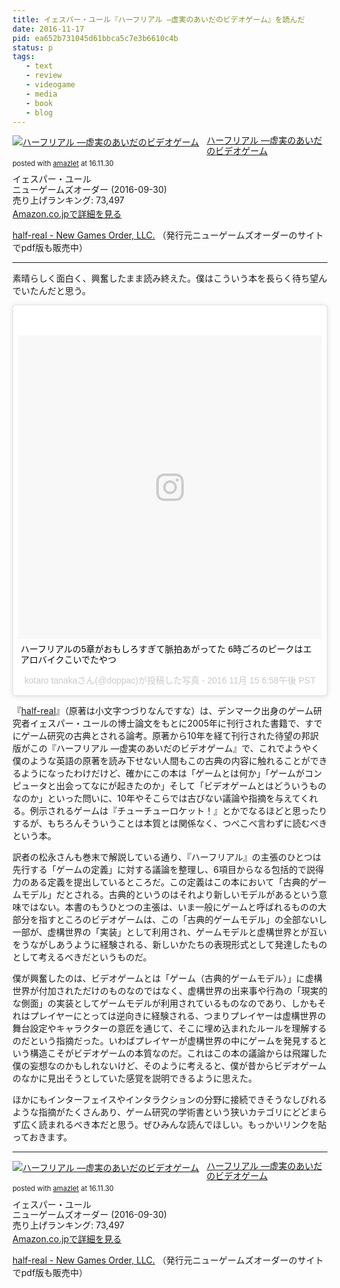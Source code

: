 ```yaml
---
title: イェスパー・ユール『ハーフリアル ―虚実のあいだのビデオゲーム』を読んだ
date: 2016-11-17
pid: ea652b731045d61bbca5c7e3b6610c4b
status: p
tags:
   - text
   - review
   - videogame
   - media
   - book
   - blog
---
```


<div class="amazlet-box" style="margin-bottom:0px;"><div class="amazlet-image" style="float:left;margin:0px 12px 1px 0px;"><a href="http://www.amazon.co.jp/exec/obidos/ASIN/4908124086/dotimpact-22/ref=nosim/" name="amazletlink" target="_blank"><img src="http://ecx.images-amazon.com/images/I/31paNZ3OTJL._SL160_.jpg" alt="ハーフリアル ―虚実のあいだのビデオゲーム" style="border: none;" /></a></div><div class="amazlet-info" style="line-height:120%; margin-bottom: 10px"><div class="amazlet-name" style="margin-bottom:10px;line-height:120%"><a href="http://www.amazon.co.jp/exec/obidos/ASIN/4908124086/dotimpact-22/ref=nosim/" name="amazletlink" target="_blank">ハーフリアル ―虚実のあいだのビデオゲーム</a><div class="amazlet-powered-date" style="font-size:80%;margin-top:5px;line-height:120%">posted with <a href="http://www.amazlet.com/" title="amazlet" target="_blank">amazlet</a> at 16.11.30</div></div><div class="amazlet-detail">イェスパー・ユール <br />ニューゲームズオーダー (2016-09-30)<br />売り上げランキング: 73,497<br /></div><div class="amazlet-sub-info" style="float: left;"><div class="amazlet-link" style="margin-top: 5px"><a href="http://www.amazon.co.jp/exec/obidos/ASIN/4908124086/dotimpact-22/ref=nosim/" name="amazletlink" target="_blank">Amazon.co.jpで詳細を見る</a></div></div></div><div class="amazlet-footer" style="clear: left"></div></div>

[half-real - New Games Order, LLC.][1]
（発行元ニューゲームズオーダーのサイトでpdf版も販売中）

----

素晴らしく面白く、興奮したまま読み終えた。僕はこういう本を長らく待ち望んでいたんだと思う。

<blockquote class="instagram-media" data-instgrm-captioned data-instgrm-version="7" style=" background:#FFF; border:0; border-radius:3px; box-shadow:0 0 1px 0 rgba(0,0,0,0.5),0 1px 10px 0 rgba(0,0,0,0.15); margin: 1px; max-width:658px; padding:0; width:99.375%; width:-webkit-calc(100% - 2px); width:calc(100% - 2px);"><div style="padding:8px;"> <div style=" background:#F8F8F8; line-height:0; margin-top:40px; padding:50.0% 0; text-align:center; width:100%;"> <div style=" background:url(data:image/png;base64,iVBORw0KGgoAAAANSUhEUgAAACwAAAAsCAMAAAApWqozAAAABGdBTUEAALGPC/xhBQAAAAFzUkdCAK7OHOkAAAAMUExURczMzPf399fX1+bm5mzY9AMAAADiSURBVDjLvZXbEsMgCES5/P8/t9FuRVCRmU73JWlzosgSIIZURCjo/ad+EQJJB4Hv8BFt+IDpQoCx1wjOSBFhh2XssxEIYn3ulI/6MNReE07UIWJEv8UEOWDS88LY97kqyTliJKKtuYBbruAyVh5wOHiXmpi5we58Ek028czwyuQdLKPG1Bkb4NnM+VeAnfHqn1k4+GPT6uGQcvu2h2OVuIf/gWUFyy8OWEpdyZSa3aVCqpVoVvzZZ2VTnn2wU8qzVjDDetO90GSy9mVLqtgYSy231MxrY6I2gGqjrTY0L8fxCxfCBbhWrsYYAAAAAElFTkSuQmCC); display:block; height:44px; margin:0 auto -44px; position:relative; top:-22px; width:44px;"></div></div> <p style=" margin:8px 0 0 0; padding:0 4px;"> <a href="https://www.instagram.com/p/BM2ueXPFU_L/" style=" color:#000; font-family:Arial,sans-serif; font-size:14px; font-style:normal; font-weight:normal; line-height:17px; text-decoration:none; word-wrap:break-word;" target="_blank">ハーフリアルの5章がおもしろすぎて脈拍あがってた 6時ごろのピークはエアロバイクこいでたやつ</a></p> <p style=" color:#c9c8cd; font-family:Arial,sans-serif; font-size:14px; line-height:17px; margin-bottom:0; margin-top:8px; overflow:hidden; padding:8px 0 7px; text-align:center; text-overflow:ellipsis; white-space:nowrap;">kotaro tanakaさん(@doppac)が投稿した写真 - <time style=" font-family:Arial,sans-serif; font-size:14px; line-height:17px;" datetime="2016-11-16T02:58:04+00:00">2016 11月 15 6:58午後 PST</time></p></div></blockquote>
<script async defer src="//platform.instagram.com/en_US/embeds.js"></script>


『[half-real][2]』（原著は小文字つづりなんですな）は、デンマーク出身のゲーム研究者イェスパー・ユールの博士論文をもとに2005年に刊行された書籍で、すでにゲーム研究の古典とされる論考。原著から10年を経て刊行された待望の邦訳版がこの『ハーフリアル ―虚実のあいだのビデオゲーム』で、これでようやく僕のような英語の原著を読み下せない人間もこの古典の内容に触れることができるようになったわけだけど、確かにこの本は「ゲームとは何か」「ゲームがコンピュータと出会ってなにが起きたのか」そして「ビデオゲームとはどういうものなのか」といった問いに、10年やそこらでは古びない議論や指摘を与えてくれる。例示されるゲームは『チューチューロケット！』とかでなるほどと思ったりするが、もちろんそういうことは本質とは関係なく、つべこべ言わずに読むべきという本。

訳者の松永さんも巻末で解説している通り、『ハーフリアル』の主張のひとつは先行する「ゲームの定義」に対する議論を整理し、6項目からなる包括的で説得力のある定義を提出しているところだ。この定義はこの本において「古典的ゲームモデル」だとされる。古典的というのはそれより新しいモデルがあるという意味ではない。本書のもうひとつの主張は、いま一般にゲームと呼ばれるものの大部分を指すところのビデオゲームは、この「古典的ゲームモデル」の全部ないし一部が、虚構世界の「実装」として利用され、ゲームモデルと虚構世界とが互いをうながしあうように経験される、新しいかたちの表現形式として発達したものとして考えるべきだというものだ。

僕が興奮したのは、ビデオゲームとは「ゲーム（古典的ゲームモデル）」に虚構世界が付加されただけのものなのではなく、虚構世界の出来事や行為の「現実的な側面」の実装としてゲームモデルが利用されているものなのであり、しかもそれはプレイヤーにとっては逆向きに経験される、つまりプレイヤーは虚構世界の舞台設定やキャラクターの意匠を通じて、そこに埋め込まれたルールを理解するのだという指摘だった。いわばプレイヤーが虚構世界の中にゲームを発見するという構造こそがビデオゲームの本質なのだ。これはこの本の議論からは飛躍した僕の妄想なのかもしれないけど、そのように考えると、僕が昔からビデオゲームのなかに見出そうとしていた感覚を説明できるように思えた。

ほかにもインターフェイスやインタラクションの分野に接続できそうなしびれるような指摘がたくさんあり、ゲーム研究の学術書という狭いカテゴリにどどまらず広く読まれるべき本だと思う。ぜひみんな読んでほしい。もっかいリンクを貼っておきます。

----

<div class="amazlet-box" style="margin-bottom:0px;"><div class="amazlet-image" style="float:left;margin:0px 12px 1px 0px;"><a href="http://www.amazon.co.jp/exec/obidos/ASIN/4908124086/dotimpact-22/ref=nosim/" name="amazletlink" target="_blank"><img src="http://ecx.images-amazon.com/images/I/31paNZ3OTJL._SL160_.jpg" alt="ハーフリアル ―虚実のあいだのビデオゲーム" style="border: none;" /></a></div><div class="amazlet-info" style="line-height:120%; margin-bottom: 10px"><div class="amazlet-name" style="margin-bottom:10px;line-height:120%"><a href="http://www.amazon.co.jp/exec/obidos/ASIN/4908124086/dotimpact-22/ref=nosim/" name="amazletlink" target="_blank">ハーフリアル ―虚実のあいだのビデオゲーム</a><div class="amazlet-powered-date" style="font-size:80%;margin-top:5px;line-height:120%">posted with <a href="http://www.amazlet.com/" title="amazlet" target="_blank">amazlet</a> at 16.11.30</div></div><div class="amazlet-detail">イェスパー・ユール <br />ニューゲームズオーダー (2016-09-30)<br />売り上げランキング: 73,497<br /></div><div class="amazlet-sub-info" style="float: left;"><div class="amazlet-link" style="margin-top: 5px"><a href="http://www.amazon.co.jp/exec/obidos/ASIN/4908124086/dotimpact-22/ref=nosim/" name="amazletlink" target="_blank">Amazon.co.jpで詳細を見る</a></div></div></div><div class="amazlet-footer" style="clear: left"></div></div>

[half-real - New Games Order, LLC.][3]
（発行元ニューゲームズオーダーのサイトでpdf版も販売中）


<!--
この本のタイトル「ハーフリアル（半分現実）」は、ビデオゲームに対してなされる言明の二重性（「このゲームで主人公は銃を撃つ」という言明は、ある人物が銃を撃つというフィクションを説明しているのと同時に、プレイヤーがそのようにプレイできるということを説明している）にビデオゲームにおけるルールとフィクションの相互作用が象徴されることから名付けられているのだけど、これは裏返すと虚構世界にとって


ビデオゲームはゲームモデルと虚構世界というふたつの側面をもつ。

~~
 『ハーフリアル』は、この「ゲームモデルと虚構世界とが互いをうながしあうように経験される新しいかたちの表現形式」

本書のタイトルとなっている「half-real（半分現実）」とは、このビデオゲームのふたつの側面、ゲームモデルと虚構世界


ゲームモデルと虚構世界が協同する新しいかたちの表現形式として発達したものだと考えるべきだというものだ。

「使って」、さらに「ゲーム以外」のものも多分に含んだ形で形作られているというのがこの本の主張だ。

が、この「古典的ゲームモデル」の定義から一部（ないし全部）外れながらそれでもなおプレイヤーに楽しまれるとき、その「ゲーム以外」の部分は何なのか、その「ゲーム以外」は何をしているのか、
-->

[1]:	http://www.newgamesorder.jp/games/half-real
[2]:	http://www.half-real.net/
[3]:	http://www.newgamesorder.jp/games/half-real
